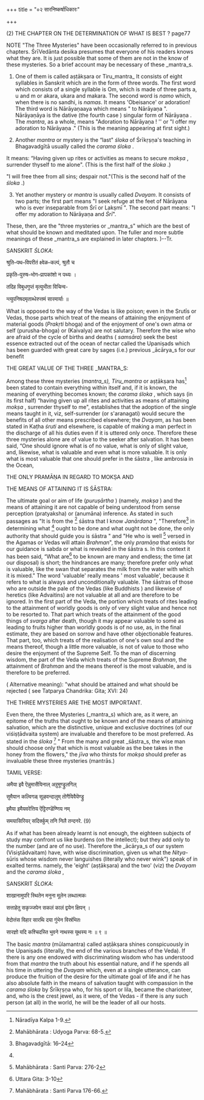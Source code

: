 +++
title = "०२ सारनिष्कर्षाधिकारः"

+++





(2) THE CHAPTER ON THE DETERMINATION OF WHAT IS BEST ? page77



NOTE "The Three Mysteries" have been occasionally referred to in previous chapters. ŚrīVedānta desika presumes that everyone of his readers knows what they are. It is just possible that some of them are not in the know of these mysteries. So a brief account may be necessary of these _mantra_s.



1. One of them is called aṣṭākṣara or Tiru_mantra_ It consists of eight syllables in Sanskrit which are in the form of three words. The first word which consists of a single syllable is Om, which is made of three parts a, u and m or akara, ukara and makara. The second word is _namo_ which, when there is no sandhi, is _namas_. It means 'Obeisance' or adoration! The third word is Nārāyaṇaaya which means " to Nārāyaṇa ". Nārāyaṇāya is the dative (the fourth case ) singular form of Nārāyaṇa . The _mantra_, as a whole, means "Adoration to Nārāyaṇa  ! '' or "I offer my adoration to Nārāyaṇa ." (This is the meaning appearing at first sight.)



2. Another _mantra_ or mystery is the “last" _śloka_  of Śrīkṛṣṇa's teaching in Bhagavadgītā usually called the _carama_ _śloka_ .



It means: “Having given up rites or activities as means to secure _mokṣa_ , surrender thyself to me alone". (This is the first half of the _śloka_ .)

"I will free thee from all sins; despair not."(This is the second half of the _śloka_ .)



3. Yet another mystery or _mantra_ is usually called _Dvayam_. It consists of two parts; the first part means "I seek refuge at the feet of Nārāyaṇa  who is ever inseparable from Śrī or Lakṣmī ". The second part means: "I offer my adoration to Nārāyaṇa  and _Śrī_".



These, then, are the "three mysteries or _mantra_s" which are the best of what should be known and meditated upon. The fuller and more subtle meanings of these _mantra_s are explained in later chapters. )--Tr.



SANSKRIT _ŚLOKA_:

श्रुति–पथ–विपरीतं क्ष्वेळ–कल्पं, श्रुतौ च

प्रकृति–पुरुष–भोग–प्रापकांशो न पथ्यः ।

तदिह विबुधगुप्तं मृत्युभीता विचिन्व-

न्त्युपनिषदमृताब्धेरुत्तमं सारमार्याः ॥

What is opposed to the way of the Vedas is like poison; even in the Srutīs or Vedas, those parts which treat of the means of attaining the enjoyment of material goods (_Prakṛti_ bhoga) and of the enjoyment of one's own atma or self (purusha-bhoga) or (Kaivalya) are not salutary. Therefore the wise who are afraid of the cycle of births and deaths ( _samsāra_) seek the best essence extracted out of the ocean of nectar called the Upaniṣads which has been guarded with great care by sages (i.e.) previous _ācārya_s for our benefit



THE GREAT VALUE OF THE THREE _MANTRA_S:



Among these three mysteries (_mantra_s), Tiru_mantra_ or aṣṭākṣara has[^f39] been stated to contain everything within itself and, if it is known, the meaning of everything becomes known; the _carama_ _śloka_ , which says (in its first half) “having given up all rites and activities as means of attaining _mokṣa_ , surrender thyself to me", establishes that the adoption of the single means taught in it, viz, self-surrender (or s'aranagati) would secure the benefits of all other means prescribed elsewhere; the _Dvayam_, as has been stated in Kaṭha _śruti_  and elsewhere, is capable of making a man perfect in the discharge of all his duties even if it is uttered only once. Therefore these three mysteries alone are of value to the seeker after salvation. It has been said, “One should ignore what is of no value, what is only of slight value, and, likewise, what is valuable and even what is more valuable. It is only what is most valuable that one should prefer in the śāstra , like ambrosia in the Ocean,

[^f39]: Nāradīya Kalpa 1-9.




THE ONLY PRAMĀṆA IN REGARD TO MOKṢA  AND

THE MEANS OF ATTAINING IT IS ŚĀSTRA:



The ultimate goal or aim of life (_puruṣārtha_ ) (namely, _mokṣa_ ) and the means of attaining it are not capable of being understood from sense perception (pratyaksha) or (anumāna) inference. As stated in such passages as "It is from the [^f40] śāstra  that I know _Janārdana_ ", "Therefore[^f41] in determining what [^20] ought to be done and what ought not be done, the only authority that  should guide you is śāstra " and "He who is well [^f43] versed in the Agamas or Vedas will attain _Brahman_", the only _pramāṇa_ that exists for our guidance is sabda or what is revealed in the śāstra s. In this context it has been said, “What are[^f44] to be known are many and endless; the time (at our disposal) is short; the hindrances are many; therefore prefer only what is valuable, like the swan that separates the milk from the water with which it is mixed." The word 'valuable' really means ' most valuable', because it refers to what is always and unconditionally valuable. The śāstras of those who are outside the pale of the Vedas (like Buddhists ) and likewise of heretics (like Advaitins) are not valuable at all and are therefore to be ignored. In the first part of the Veda, the portion which treats of rites leading to the attainment of worldly goods is only of very slight value and hence not to be resorted to. That part which treats of the attainment of the good things of _svarga_ after death, though it may appear valuable to somé as leading to fruits higher than worldly goods is of no use, as, in the final estimate, they are based on sorrow and have other objectionable features. That part, too, which treats of the realisation of one's own soul and the means thereof, though a little more valuable, is not of value to those who desire the enjoyment of the Supreme Self. To the man of discerning wisdom, the part of the Veda which treats of the Supreme _Brahman_, the attainment of _Brahman_ and the means thereof is the most valuable, and is therefore to be preferred.

[^f40]: Mahābhārata   : Udyoga Parva: 68-5.


[^f41]: Bhagavadgītā: 16–24


[^f43]: Mahābhārata  : Santi Parva: 276-2


[^f44]:  Uttara Gita: 3-10


[^20]:
( Alternative meaning): "what should be attained and what should be rejected ( see Tatparya
Chandrika: Gita; XVI: 24)








THE THREE MYSTERIES ARE THE MOST IMPORTANT.



Even there, the three Mysteries (_mantra_s) which are, as it were, an epitome of the truths that ought to be known and of the means of attaining salvation, which are the distinctive, unique and exclusive doctrines (of our viśiṣṭādvaita  system) are invaluable and therefore to be most preferred. As stated in the _śloka_  [^f45] " From the many and great _śāstra_s, the wise man should choose only that which is most valuable as the bee takes in the honey from the flowers," the _jīva_ who thirsts for _mokṣa_  should prefer as invaluable these three mysteries (mantrās.)

[^f45]: Mahābhārata   : Santi Parva 176-66.




TAMIL VERSE:



अमैया इवै ऎन्नुमासैयिनाल् अऱुमूण्ड्रुलगिल्

सुमैयान कल्विगळ् सूऴवन्दालुम् तॊगैयिवैयॆण्ड्रु

इमैया इमैयवरेत्तिय ऎट्टिरण्डॆण्णिय नम्

समयासिरियर् सदिर्क्कुम् तनि निलै तन्दनरे. (9)



As if what has been already learnt is not enough, the eighteen subjects of study may confront us like burdens (on the intellect); but they add only to the number (and are of no use). Therefore the _ācārya_s of our system (Visiştādvaitam) have, with wise discrimination, given us what the _Nitya_-sūris whose wisdom never languishes (literally who never wink") speak of in exalted terms. namely, the 'eight' (aṣṭākṣara) and the two' (viz) the _Dvayam_ and the _carama_ _śloka_ ,

SANSKRIT _ŚLOKA_:

शाखानामुपरि स्थितेन मनुना मूलेन लब्धात्मकः

सत्ताहेतु सकृज्जपेन सकलं कालं द्वयेन क्षिपन् ।

वेदोत्तंस विहार सारथि दया गुंभेन विस्रंभितः

सारज्ञो यदि कश्चिदस्ति भुवने नाथस्स यूथस्य नः ॥ ९ ॥



The basic _mantra_ (mūlamantra) called aṣṭākṣara shines conspicuously in the Upaniṣads (literally, the end of the various branches of the Veda). If there is any one endowed with discriminating wisdom who has understood from that _mantra_ the truth about his essential nature, and if he spends all his time in uttering the _Dvayam_ which, even at a single utterance, can produce the fruition of the desire for the ultimate goal of life and if he has also absolute faith in the means of salvation taught with compassion in the _carama_ _śloka_  by Śrīkṛṣṇa who, for his sport or liIa, became the charioteer, and, who is the crest jewel, as it were, of the Vedas - if there is any such person (at all) in the world, he will be the leader of all our hosts.









